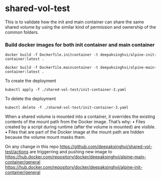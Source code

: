 # shared-vol-test
This is to validate how the init and main container can share the same shared volume by using the similar kind of permission and ownership of the common folders.

### Build docker images for both init container and main container

```
docker build -f Dockerfile.initcontainer -t deepaksinghvi/alpine-init-container:latest .

docker build -f Dockerfile.maincontainer -t deepaksinghvi/alpine-main-container:latest .
```

To create the deployment
```
kubectl apply -f ./shared-vol-test/init-container-3.yaml
```
To delete the deployment
```
kubectl delete -f ./shared-vol-test/init-container-3.yaml
```

When a shared volume is mounted into a container, it overrides the existing contents of the mount path from the Docker image. That’s why:
 • Files created by a script during runtime (after the volume is mounted) are visible.
 • Files that are part of the Docker image at the mount path are hidden because the volume mount masks them.

On any change in this repo https://github.com/deepaksinghvi/shared-vol-test/actions are triggerring and pushing new image to
https://hub.docker.com/repository/docker/deepaksinghvi/alpine-main-container/general
https://hub.docker.com/repository/docker/deepaksinghvi/alpine-init-container/general
